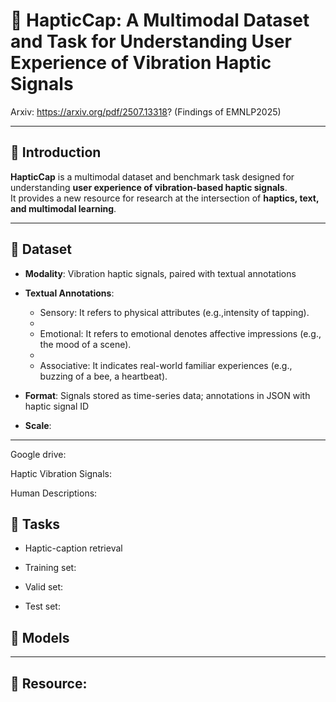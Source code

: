 # 📌 HapticCap: A Multimodal Dataset and Task for Understanding User Experience of Vibration Haptic Signals

Arxiv: https://arxiv.org/pdf/2507.13318? (Findings of EMNLP2025) 

---

## 📖 Introduction
**HapticCap** is a multimodal dataset and benchmark task designed for understanding **user experience of vibration-based haptic signals**.  
It provides a new resource for research at the intersection of **haptics, text, and multimodal learning**.

---

## 📂 Dataset
- **Modality**: Vibration haptic signals, paired with textual annotations  
- **Textual Annotations**:  
  - Sensory: It refers to physical attributes (e.g.,intensity of tapping).
  - 
  - Emotional: It refers to emotional denotes affective impressions (e.g., the mood of a scene).
  - 
  - Associative: It indicates real-world familiar experiences (e.g., buzzing of a bee, a heartbeat).
 
- **Format**: Signals stored as time-series data; annotations in JSON with haptic signal ID  
- **Scale**: 

---

Google drive:

Haptic Vibration Signals:

Human Descriptions:


## 🧩 Tasks
- Haptic-caption retrieval

- Training set:

- Valid set:

- Test set:

## 🧩 Models



---

## 🚀 Resource:







